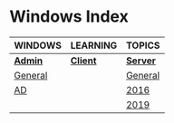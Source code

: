 # Windows Index

|WINDOWS|LEARNING|TOPICS|
|---|---|---|
|[**Admin**](admin-index)|[**Client**](client-index)|[**Server**](server-index)|
|[General](windows\admin\admin-general)||[General](windows\server\server-general)|
|[AD](windows\admin\admin-ad)||[2016](windows\server\server-2016)|
|||[2019](windows\server\server-2019)|
